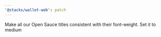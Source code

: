 ```yaml
---
'@stacks/wallet-web': patch
---
```


Make all our Open Sauce titles consistent with their font-weight. Set it to medium
